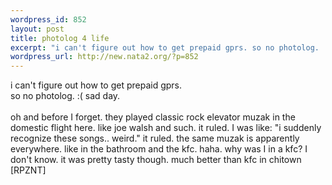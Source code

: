 ```yaml
--- 
wordpress_id: 852
layout: post
title: photolog 4 life
excerpt: "i can't figure out how to get prepaid gprs. so no photolog. :( sad day. oh and before I forget. they played classic rock elevator muzak in the domestic flight here. like joe walsh and such. it ruled. I was like: \"i suddenly recognize these songs.. weird.\" it ruled. the same muzak is apparently everywhere. like in the bathroom and the kfc. haha. why was I in a kfc? I don't know. i..."
wordpress_url: http://new.nata2.org/?p=852
---
```

i can't figure out how to get prepaid gprs.<br/> so no photolog. :( sad day. <br/><br/>oh and before I forget. they played classic rock elevator muzak in the domestic flight here. like joe walsh and such. it ruled. I was like: "i suddenly recognize these songs.. weird." it ruled. the same muzak is apparently everywhere. like in the bathroom and the kfc. haha. why was I in a kfc? I don't know. it was pretty tasty though. much better than kfc in chitown [RPZNT]
